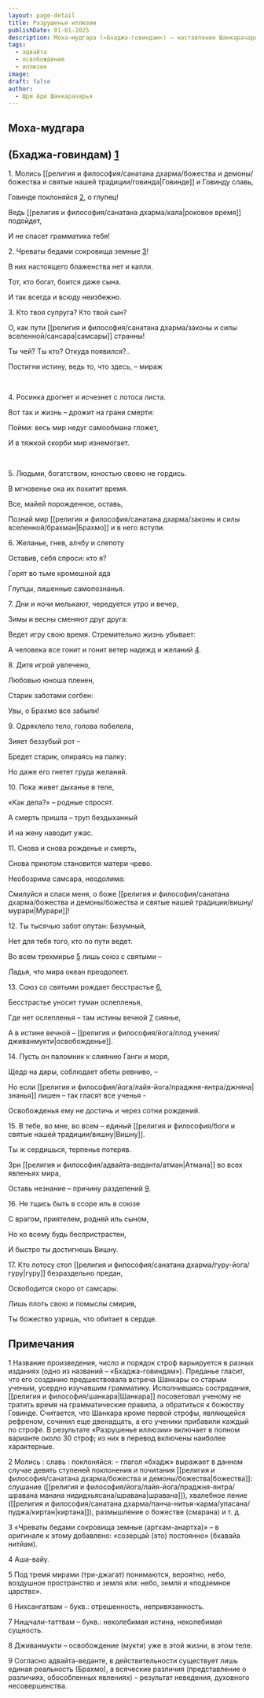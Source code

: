 ```yaml
---
layout: page-detail
title: Разрушенье иллюзии
publishDate: 01-01-2025
description: Моха-мудгара («Бхаджа-говиндам») — наставление Шанкарачарьи о бессмысленности мирских стремлений и важности духовного пробуждения. Автор призывает оставить привязанности, иллюзии (майю), осознать единство с Высшей Реальностью (Брахманом/Вишну), помнить о бренности жизни и искать освобождение через самоосознание и преданность Гуру. Только знание истинной природы себя ведёт к подлинному счастью и свободе от самсары.
tags:
  - адвайта
  - освобождение
  - иллюзия
image: 
draft: false
author:
  - Шри Ади Шанкарачарья
---
```


##  Моха-мудгара
##  (Бхаджа-говиндам) [1](#1) 
 1\. Молись [[религия и философия/санатана дхарма/божества и демоны/божества и святые нашей традиции/говинда|Говинде]] и Говинду славь,

 Говинде поклоняйся [2](#2), о глупец!

 Ведь [[религия и философия/санатана дхарма/кала|роковое время]] подойдет,

 И не спасет грамматика тебя!

 2\. Чреваты бедами сокровища земные [3](#3)!

 В них настоящего блаженства нет и капли.

 Тот, кто богат, боится даже сына.

 И так всегда и всюду неизбежно.

 3\. Кто твоя супруга? Кто твой сын?

 О, как пути [[религия и философия/санатана дхарма/законы и силы вселенной/сансара|самсары]] странны!

 Ты чей? Ты кто? Откуда появился?..

 Постигни истину, ведь то, что здесь, – мираж
<p>
 <span> </span>
</p>
<p>
	 4. Росинка дрогнет и исчезнет с лотоса листа.
</p>
<p>
	 Вот так и жизнь – дрожит на грани смерти:
</p>
<p>
	 Пойми: весь мир недуг самообмана гложет,
</p>
<p>
	 И в тяжкой скорби мир изнемогает.
</p>
<p>
 <span> </span>
</p>
<p>
	 5. Людьми, богатством, юностью своею не гордись.
</p>
В мгновенье ока их похитит время.

Все, майей порожденное, оставь,

Познай мир [[религия и философия/санатана дхарма/законы и силы вселенной/брахман|Брахмо]] и в него вступи.


6\. Желанье, гнев, алчбу и слепоту

 Оставив, себя спроси: кто я?

 Горят во тьме кромешной ада

 Глупцы, лишенные самопознанья.

 7\. Дни и ночи мелькают, чередуется утро и вечер,

 Зимы и весны сменяют друг друга:

 Ведет игру свою время. Стремительно жизнь убывает:

 А человека все гонит и гонит ветер надежд и желаний [4](#4).

 8\. Дитя игрой увлечено,

 Любовью юноша пленен,

 Старик заботами согбен:

 Увы, о Брахмо все забыли!

 9\. Одряхлело тело, голова побелела,

 Зияет беззубый рот –

 Бредет старик, опираясь на палку:

 Но даже его гнетет груда желаний.

 10\. Пока живет дыханье в теле,

 «Как дела?» – родные спросят.

 А смерть пришла – труп бездыханный

 И на жену наводит ужас.

 11\. Снова и снова рожденье и смерть,

 Снова приютом становится матери чрево.

 Необозрима самсара, неодолима:

 Смилуйся и спаси меня, о боже [[религия и философия/санатана дхарма/божества и демоны/божества и святые нашей традиции/вишну/мурари|Мурари]]!

 12\. Ты тысячью забот опутан: Безумный,

 Нет для тебя того, кто по пути ведет.

 Во всем трехмирье [5](#5) лишь союз с святыми –

 Ладья, что мира океан преодолеет.

 13\. Союз со святыми рождает бесстрастье [6](#6),

 Бесстрастье уносит туман ослепленья,

 Где нет ослепленья – там истины вечной [7](#7) сиянье,

 А в истине вечной – [[религия и философия/йога/плод учения/дживанмукти|освобожденье]].

 14\. Пусть он паломник к слиянию Ганги и моря,

 Щедр на дары, соблюдает обеты ревниво, –

 Но если [[религия и философия/йога/лайя-йога/праджня-янтра/джняна|знанья]] лишен – так гласят все ученья -

 Освобожденья ему не достичь и через сотни рождений.

 15\. В тебе, во мне, во всем – единый [[религия и философия/боги и святые нашей традиции/вишну|Вишну]].

 Ты ж сердишься, терпенье потеряв.

 Зри [[религия и философия/адвайта-веданта/атман|Атмана]] во всех явленьях мира,

 Оставь незнание – причину разделений [9](#9).

 16\. Не тщись быть в ссоре иль в союзе

 С врагом, приятелем, родней иль сыном,

 Но ко всему будь беспристрастен,

 И быстро ты достигнешь Вишну.

 17\. Кто лотосу стоп [[религия и философия/санатана дхарма/гуру-йога/гуру|гуру]] безраздельно предан,

 Освободится скоро от самсары.

 Лишь плоть свою и помыслы смирив,

 Ты божество узришь, что обитает в сердце.

## Примечания
1 Название произведения, число и порядок строф варьируется в разных изданиях (одно из названий – «Бхаджа-говиндам»). Преданье гласит, что его созданию предшествовала встреча Шанкары со старым ученым, усердно изучавшим грамматику. Исполнившись сострадания, [[религия и философия/шанкара|Шанкара]] посоветовал ученому не тратить время на грамматические правила, а обратиться к божеству Говинде. Считается, что Шанкара кроме первой строфы, являющейся рефреном, сочинил еще двенадцать, а его ученики прибавили каждый по строфе. В результате «Разрушенье иллюзии» включает в полном варианте около 30 строф; из них в перевод включены наиболее характерные.

2 Молись : славь : поклоняйся: – глагол «бхадж» выражает в данном случае девять ступеней поклонения и почитания [[религия и философия/санатана дхарма/божества и демоны/божества|божества]]: слушание ([[религия и философия/йога/лайя-йога/праджня-янтра/шравана манана нидидхьясана/шравана|шравана]]), хвалебное пение ([[религия и философия/санатана дхарма/панча-нитья-карма/упасана/пуджа/киртан|киртана]]), размышление о божестве (смарана) и т. д.

3 «Чреваты бедами сокровища земные (артхам-анартха)» – в оригинале к этому добавлено: «созерцай (это) постоянно» (бхавайа нитйам).

4 Аша-вайу.

5 Под тремя мирами (три-джагат) понимаются, вероятно, небо, воздушное пространство и земля или: небо, земля и «подземное царство».

6 Нихсангатвам – букв.: отрешенность, непривязанность.

7 Нищчали-таттвам – букв.: неколебимая истина, неколебимая сущность.

8 Дживанмукти – освобождение (мукти) уже в этой жизни, в этом теле.

9 Согласно адвайта-веданте, в действительности существует лишь единая реальность (Брахмо), а всяческие различия (представление о различиях, обособленных явлениях) – результат неведения, духовного несовершенства.
